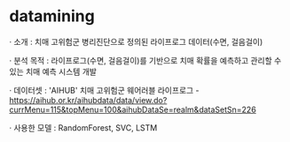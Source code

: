 # datamining

· 소개 : 치매 고위험군 병리진단으로 정의된 라이프로그 데이터(수면, 걸음걸이)

· 분석 목적 : 라이프로그(수면, 걸음걸이)를 기반으로 치매 확률을 예측하고 관리할 수 있는 치매 예측 시스템 개발

· 데이터셋 : 'AIHUB' 치매 고위험군 웨어러블 라이프로그 - https://aihub.or.kr/aihubdata/data/view.do?currMenu=115&topMenu=100&aihubDataSe=realm&dataSetSn=226

· 사용한 모델 : RandomForest, SVC, LSTM

